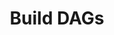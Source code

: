 ---
# metadata # 
title: Build DAGs
description: Learn how to build pipelines.
date: 
# taxonomy #
tags: 
series:
seriesPart:
weight: 3
--- 